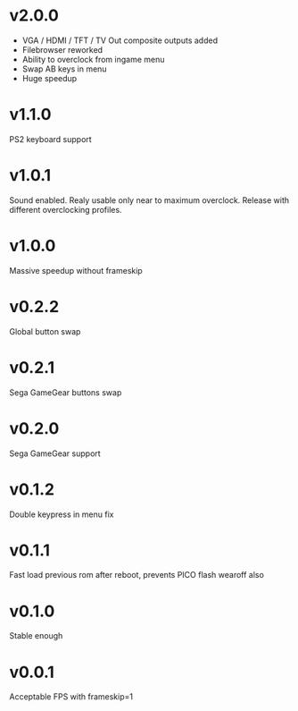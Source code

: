 # v2.0.0
- VGA / HDMI / TFT / TV Out composite outputs added
- Filebrowser reworked
- Ability to overclock from ingame menu
- Swap AB keys in menu
- Huge speedup

# v1.1.0

PS2 keyboard support

# v1.0.1

Sound enabled. Realy usable only near to maximum overclock.
Release with different overclocking profiles. 

# v1.0.0

Massive speedup without frameskip

# v0.2.2

Global button swap

# v0.2.1

Sega GameGear buttons swap

# v0.2.0

Sega GameGear support

# v0.1.2

Double keypress in menu fix

# v0.1.1

Fast load previous rom after reboot, prevents PICO flash wearoff also

# v0.1.0

Stable enough

# v0.0.1

Acceptable FPS with frameskip=1